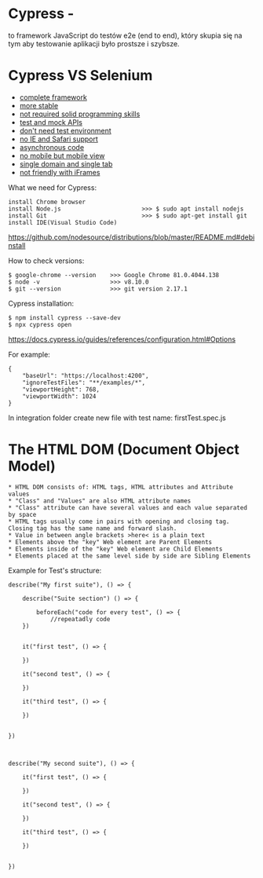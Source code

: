 # Cypress - 

to framework JavaScript do testów e2e (end to end), który skupia się na tym aby testowanie aplikacji było prostsze i szybsze.

# Cypress VS Selenium

* [complete framework](#complete-framework)
* [more stable](#more-stable)
* [not required solid programming skills](#not-required-solid-programming-skills)
* [test and mock APIs](#not-required-solid-programming-skills)
* [don't need test environment](#don't-need-test-environment)
* [no IE and Safari support](#no-IE-and-Safari-support)
* [asynchronous code](#asynchronous-code)
* [no mobile but mobile view](#no-mobile-but-mobile-view)
* [single domain and single tab](#single-domain-and-single-tab)
* [not friendly with iFrames](#not-friendly-with-iFrames)

What we need for Cypress:

```
install Chrome browser
install Node.js                       >>> $ sudo apt install nodejs
install Git                           >>> $ sudo apt-get install git
install IDE(Visual Studio Code)
```
https://github.com/nodesource/distributions/blob/master/README.md#debinstall

How to check versions:

```
$ google-chrome --version    >>> Google Chrome 81.0.4044.138 
$ node -v                    >>> v8.10.0
$ git --version              >>> git version 2.17.1

```
Cypress installation:

```
$ npm install cypress --save-dev
$ npx cypress open
```
https://docs.cypress.io/guides/references/configuration.html#Options

For example:
```
{
    "baseUrl": "https://localhost:4200",
    "ignoreTestFiles": "**/examples/*",
    "viewportHeight": 768,
    "viewportWidth": 1024
}
```
In integration folder create new file with test name: firstTest.spec.js

# The HTML DOM (Document Object Model)
```
* HTML DOM consists of: HTML tags, HTML attributes and Attribute values
* "Class" and "Values" are also HTML attribute names
* "Class" attribute can have several values and each value separated by space
* HTML tags usually come in pairs with opening and closing tag. Closing tag has the same name and forward slash.
* Value in between angle brackets >here< is a plain text
* Elements above the "key" Web element are Parent Elements
* Elements inside of the "key" Web element are Child Elements
* Elements placed at the same level side by side are Sibling Elements
```
Example for Test's structure:

```
describe("My first suite"), () => {

    describe("Suite section") () => {

        beforeEach("code for every test", () => {
            //repeatadly code
    })
    

    it("first test", () => {

    })

    it("second test", () => {

    })

    it("third test", () => {

    })


})



describe("My second suite"), () => {

    it("first test", () => {

    })

    it("second test", () => {

    })

    it("third test", () => {

    })


})
```


